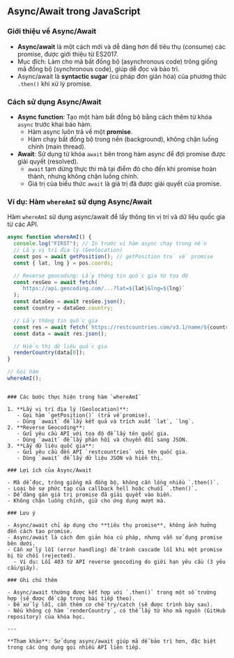 ## Async/Await trong JavaScript

### Giới thiệu về Async/Await

- **Async/await** là một cách mới và dễ dàng hơn để tiêu thụ (consume) các promise, được giới thiệu từ ES2017.
- Mục đích: Làm cho mã bất đồng bộ (asynchronous code) trông giống mã đồng bộ (synchronous code), giúp dễ đọc và bảo trì.
- Async/await là **syntactic sugar** (cú pháp đơn giản hóa) của phương thức `.then()` khi xử lý promise.

### Cách sử dụng Async/Await

- **Async function**: Tạo một hàm bất đồng bộ bằng cách thêm từ khóa `async` trước khai báo hàm.
  - Hàm async luôn trả về một **promise**.
  - Hàm chạy bất đồng bộ trong nền (background), không chặn luồng chính (main thread).
- **Await**: Sử dụng từ khóa `await` bên trong hàm async để đợi promise được giải quyết (resolved).
  - `await` tạm dừng thực thi mã tại điểm đó cho đến khi promise hoàn thành, nhưng không chặn luồng chính.
  - Giá trị của biểu thức `await` là giá trị đã được giải quyết của promise.

### Ví dụ: Hàm `whereAmI` sử dụng Async/Await

Hàm `whereAmI` sử dụng async/await để lấy thông tin vị trí và dữ liệu quốc gia từ các API.

```javascript
async function whereAmI() {
  console.log("FIRST"); // In trước vì hàm async chạy trong nền
  // Lấy vị trí địa lý (Geolocation)
  const pos = await getPosition(); // getPosition trả về promise
  const { lat, lng } = pos.coords;

  // Reverse geocoding: Lấy thông tin quốc gia từ tọa độ
  const resGeo = await fetch(
    `https://api.geocoding.com/...?lat=${lat}&lng=${lng}`
  );
  const dataGeo = await resGeo.json();
  const country = dataGeo.country;

  // Lấy thông tin quốc gia
  const res = await fetch(`https://restcountries.com/v3.1/name/${country}`);
  const data = await res.json();

  // Hiển thị dữ liệu quốc gia
  renderCountry(data[0]);
}

// Gọi hàm
whereAmI();
```

```

### Các bước thực hiện trong hàm `whereAmI`

1. **Lấy vị trí địa lý (Geolocation)**:
   - Gọi hàm `getPosition()` (trả về promise).
   - Dùng `await` để lấy kết quả và trích xuất `lat`, `lng`.
2. **Reverse Geocoding**:
   - Gửi yêu cầu API với tọa độ để lấy tên quốc gia.
   - Dùng `await` để lấy phản hồi và chuyển đổi sang JSON.
3. **Lấy dữ liệu quốc gia**:
   - Gửi yêu cầu đến API `restcountries` với tên quốc gia.
   - Dùng `await` để lấy dữ liệu JSON và hiển thị.

### Lợi ích của Async/Await

- Mã dễ đọc, trông giống mã đồng bộ, không cần lồng nhiều `.then()`.
- Loại bỏ sự phức tạp của callback hell hoặc chuỗi `.then()`.
- Dễ dàng gán giá trị promise đã giải quyết vào biến.
- Không chặn luồng chính, giữ cho ứng dụng mượt mà.

### Lưu ý

- Async/await chỉ áp dụng cho **tiêu thụ promise**, không ảnh hưởng đến cách tạo promise.
- Async/await là cách đơn giản hóa cú pháp, nhưng vẫn sử dụng promise bên dưới.
- Cần xử lý lỗi (error handling) để tránh cascade lỗi khi một promise bị từ chối (rejected).
  - Ví dụ: Lỗi 403 từ API reverse geocoding do giới hạn yêu cầu (3 yêu cầu/giây).

### Ghi chú thêm

- Async/await thường được kết hợp với `.then()` trong một số trường hợp (sẽ được đề cập trong bài tiếp theo).
- Để xử lý lỗi, cần thêm cơ chế try/catch (sẽ được trình bày sau).
- Nếu không có hàm `renderCountry`, có thể lấy từ kho mã nguồn (GitHub repository) của khóa học.

---

**Tham khảo**: Sử dụng async/await giúp mã dễ bảo trì hơn, đặc biệt trong các ứng dụng gọi nhiều API liên tiếp.

```

